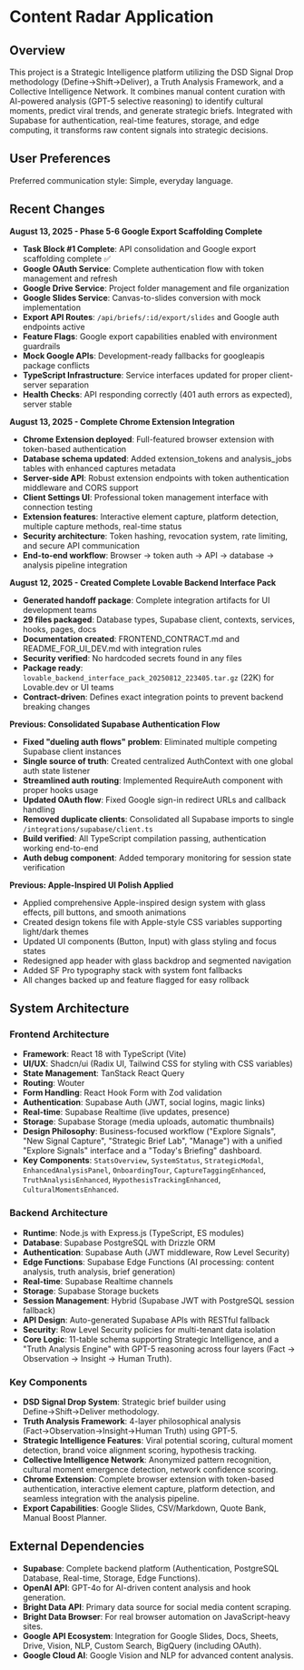 # Content Radar Application

## Overview
This project is a Strategic Intelligence platform utilizing the DSD Signal Drop methodology (Define→Shift→Deliver), a Truth Analysis Framework, and a Collective Intelligence Network. It combines manual content curation with AI-powered analysis (GPT-5 selective reasoning) to identify cultural moments, predict viral trends, and generate strategic briefs. Integrated with Supabase for authentication, real-time features, storage, and edge computing, it transforms raw content signals into strategic decisions.

## User Preferences
Preferred communication style: Simple, everyday language.

## Recent Changes
**August 13, 2025 - Phase 5-6 Google Export Scaffolding Complete** 
- **Task Block #1 Complete**: API consolidation and Google export scaffolding complete ✅
- **Google OAuth Service**: Complete authentication flow with token management and refresh
- **Google Drive Service**: Project folder management and file organization 
- **Google Slides Service**: Canvas-to-slides conversion with mock implementation 
- **Export API Routes**: `/api/briefs/:id/export/slides` and Google auth endpoints active
- **Feature Flags**: Google export capabilities enabled with environment guardrails
- **Mock Google APIs**: Development-ready fallbacks for googleapis package conflicts  
- **TypeScript Infrastructure**: Service interfaces updated for proper client-server separation
- **Health Checks**: API responding correctly (401 auth errors as expected), server stable

**August 13, 2025 - Complete Chrome Extension Integration**
- **Chrome Extension deployed**: Full-featured browser extension with token-based authentication
- **Database schema updated**: Added extension_tokens and analysis_jobs tables with enhanced captures metadata
- **Server-side API**: Robust extension endpoints with token authentication middleware and CORS support
- **Client Settings UI**: Professional token management interface with connection testing
- **Extension features**: Interactive element capture, platform detection, multiple capture methods, real-time status
- **Security architecture**: Token hashing, revocation system, rate limiting, and secure API communication
- **End-to-end workflow**: Browser → token auth → API → database → analysis pipeline integration

**August 12, 2025 - Created Complete Lovable Backend Interface Pack**
- **Generated handoff package**: Complete integration artifacts for UI development teams
- **29 files packaged**: Database types, Supabase client, contexts, services, hooks, pages, docs
- **Documentation created**: FRONTEND_CONTRACT.md and README_FOR_UI_DEV.md with integration rules
- **Security verified**: No hardcoded secrets found in any files  
- **Package ready**: `lovable_backend_interface_pack_20250812_223405.tar.gz` (22K) for Lovable.dev or UI teams
- **Contract-driven**: Defines exact integration points to prevent backend breaking changes

**Previous: Consolidated Supabase Authentication Flow**
- **Fixed "dueling auth flows" problem**: Eliminated multiple competing Supabase client instances
- **Single source of truth**: Created centralized AuthContext with one global auth state listener
- **Streamlined auth routing**: Implemented RequireAuth component with proper hooks usage
- **Updated OAuth flow**: Fixed Google sign-in redirect URLs and callback handling
- **Removed duplicate clients**: Consolidated all Supabase imports to single `/integrations/supabase/client.ts` 
- **Build verified**: All TypeScript compilation passing, authentication working end-to-end
- **Auth debug component**: Added temporary monitoring for session state verification

**Previous: Apple-Inspired UI Polish Applied**
- Applied comprehensive Apple-inspired design system with glass effects, pill buttons, and smooth animations
- Created design tokens file with Apple-style CSS variables supporting light/dark themes
- Updated UI components (Button, Input) with glass styling and focus states
- Redesigned app header with glass backdrop and segmented navigation
- Added SF Pro typography stack with system font fallbacks
- All changes backed up and feature flagged for easy rollback

## System Architecture

### Frontend Architecture
- **Framework**: React 18 with TypeScript (Vite)
- **UI/UX**: Shadcn/ui (Radix UI, Tailwind CSS for styling with CSS variables)
- **State Management**: TanStack React Query
- **Routing**: Wouter
- **Form Handling**: React Hook Form with Zod validation
- **Authentication**: Supabase Auth (JWT, social logins, magic links)
- **Real-time**: Supabase Realtime (live updates, presence)
- **Storage**: Supabase Storage (media uploads, automatic thumbnails)
- **Design Philosophy**: Business-focused workflow ("Explore Signals", "New Signal Capture", "Strategic Brief Lab", "Manage") with a unified "Explore Signals" interface and a "Today's Briefing" dashboard.
- **Key Components**: `StatsOverview`, `SystemStatus`, `StrategicModal`, `EnhancedAnalysisPanel`, `OnboardingTour`, `CaptureTaggingEnhanced`, `TruthAnalysisEnhanced`, `HypothesisTrackingEnhanced`, `CulturalMomentsEnhanced`.

### Backend Architecture
- **Runtime**: Node.js with Express.js (TypeScript, ES modules)
- **Database**: Supabase PostgreSQL with Drizzle ORM
- **Authentication**: Supabase Auth (JWT middleware, Row Level Security)
- **Edge Functions**: Supabase Edge Functions (AI processing: content analysis, truth analysis, brief generation)
- **Real-time**: Supabase Realtime channels
- **Storage**: Supabase Storage buckets
- **Session Management**: Hybrid (Supabase JWT with PostgreSQL session fallback)
- **API Design**: Auto-generated Supabase APIs with RESTful fallback
- **Security**: Row Level Security policies for multi-tenant data isolation
- **Core Logic**: 11-table schema supporting Strategic Intelligence, and a "Truth Analysis Engine" with GPT-5 reasoning across four layers (Fact → Observation → Insight → Human Truth).

### Key Components
- **DSD Signal Drop System**: Strategic brief builder using Define→Shift→Deliver methodology.
- **Truth Analysis Framework**: 4-layer philosophical analysis (Fact→Observation→Insight→Human Truth) using GPT-5.
- **Strategic Intelligence Features**: Viral potential scoring, cultural moment detection, brand voice alignment scoring, hypothesis tracking.
- **Collective Intelligence Network**: Anonymized pattern recognition, cultural moment emergence detection, network confidence scoring.
- **Chrome Extension**: Complete browser extension with token-based authentication, interactive element capture, platform detection, and seamless integration with the analysis pipeline.
- **Export Capabilities**: Google Slides, CSV/Markdown, Quote Bank, Manual Boost Planner.

## External Dependencies

- **Supabase**: Complete backend platform (Authentication, PostgreSQL Database, Real-time, Storage, Edge Functions).
- **OpenAI API**: GPT-4o for AI-driven content analysis and hook generation.
- **Bright Data API**: Primary data source for social media content scraping.
- **Bright Data Browser**: For real browser automation on JavaScript-heavy sites.
- **Google API Ecosystem**: Integration for Google Slides, Docs, Sheets, Drive, Vision, NLP, Custom Search, BigQuery (including OAuth).
- **Google Cloud AI**: Google Vision and NLP for advanced content analysis.